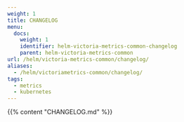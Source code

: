 ```yaml
---
weight: 1
title: CHANGELOG
menu:
  docs:
    weight: 1
    identifier: helm-victoria-metrics-common-changelog
    parent: helm-victoria-metrics-common
url: /helm/victoria-metrics-common/changelog/
aliases:
  - /helm/victoriametrics-common/changelog/
tags:
  - metrics
  - kubernetes
---
```

{{% content "CHANGELOG.md" %}}
